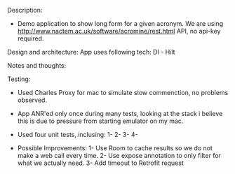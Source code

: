 Description:
* Demo application to show long form for a given acronym. We are using http://www.nactem.ac.uk/software/acromine/rest.html API, no api-key required.

Design and architecture:
App uses following tech:
DI - Hilt


Notes and thoughts:



Testing:

* Used Charles Proxy for mac to simulate slow commenction, no problems observed.

* App ANR'ed only once during many tests, looking at the stack i believe this is due to pressure
from starting emulator on my mac.

* Used four unit tests, inclusing:
  1- 
  2- 
  3- 
  4- 

* Possible Improvements:
  1- Use Room to cache results so we do not make a web call every time.
  2- Use expose annotation to only filter for what we actually need.
  3- Add timeout to Retrofit request




